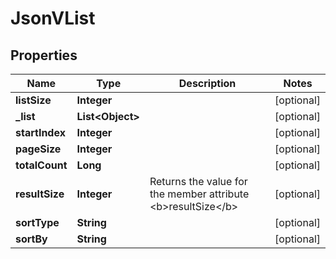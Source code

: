 
# JsonVList

## Properties
Name | Type | Description | Notes
------------ | ------------- | ------------- | -------------
**listSize** | **Integer** |  |  [optional]
**_list** | **List&lt;Object&gt;** |  |  [optional]
**startIndex** | **Integer** |  |  [optional]
**pageSize** | **Integer** |  |  [optional]
**totalCount** | **Long** |  |  [optional]
**resultSize** | **Integer** | Returns the value for the member attribute &lt;b&gt;resultSize&lt;/b&gt; |  [optional]
**sortType** | **String** |  |  [optional]
**sortBy** | **String** |  |  [optional]



